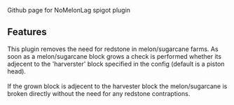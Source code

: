 Github page for NoMelonLag spigot plugin

## Features
This plugin removes the need for redstone in melon/sugarcane farms. As soon as a melon/sugarcane block grows a check is performed whether its adjecent
to the 'harverster' block specified in the config (default is a piston head). <br> <br>
If the grown block is adjecent to the harvester block the melon/sugarcane is broken directly without the need for any redstone contraptions.

